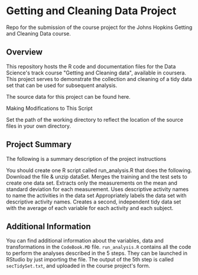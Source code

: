 # Getting and Cleaning Data Project

Repo for the submission of the course project for the Johns Hopkins Getting and Cleaning Data course.

## Overview
This repository hosts the R code and documentation files for the Data Science's track course "Getting and Cleaning data", available in coursera. This project serves to demonstrate the collection and cleaning of a tidy data set that can be used for subsequent analysis. 

The source data for this project can be found here.

Making Modifications to This Script

Set the path of the working directory to reflect the location of the source files in your own directory.

## Project Summary

The following is a summary description of the project instructions

You should create one R script called run_analysis.R that does the following.
Download the file & unzip dataSet.
Merges the training and the test sets to create one data set.
Extracts only the measurements on the mean and standard deviation for each measurement.
Uses descriptive activity names to name the activities in the data set
Appropriately labels the data set with descriptive activity names.
Creates a second, independent tidy data set with the average of each variable for each activity and each subject.

## Additional Information

You can find additional information about the variables, data and transformations in the `CodeBook.MD` file.
`run_analysis.R` contains all the code to perform the analyses described in the 5 steps. They can be launched in RStudio by just importing the file.
The output of the 5th step is called `secTidySet.txt`, and uploaded in the course project's form.
